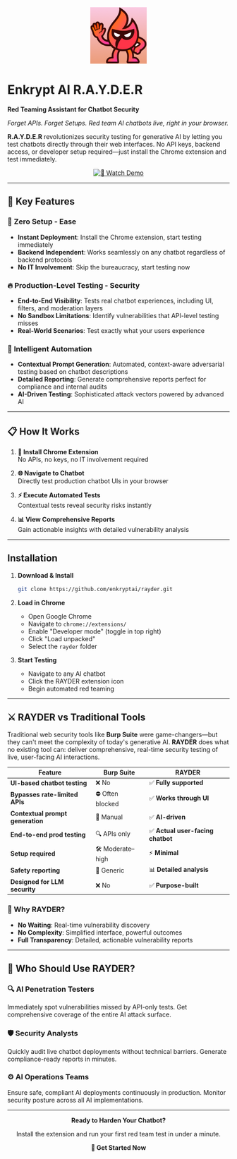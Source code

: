 <div align="center">
  <img src="images/icon128.png" alt="RAYDER Logo" width="128" height="128">
</div>

# Enkrypt AI R.A.Y.D.E.R
**Red Teaming Assistant for Chatbot Security**

*Forget APIs. Forget Setups. Red team AI chatbots live, right in your browser.*

**R.A.Y.D.E.R** revolutionizes security testing for generative AI by letting you test chatbots directly through their web interfaces. No API keys, backend access, or developer setup required—just install the Chrome extension and test immediately.

<div align="center">

[![🎥 **Watch Demo**](https://img.shields.io/badge/🎥_Watch-Demo-red?style=for-the-badge&logo=youtube&logoColor=white)](https://youtu.be/mBqrHI40Raw)

</div>

---

## 🚀 Key Features

### 🎯 **Zero Setup - Ease**
- **Instant Deployment**: Install the Chrome extension, start testing immediately
- **Backend Independent**: Works seamlessly on any chatbot regardless of backend protocols
- **No IT Involvement**: Skip the bureaucracy, start testing now

### 🔥 **Production-Level Testing - Security**
- **End-to-End Visibility**: Tests real chatbot experiences, including UI, filters, and moderation layers
- **No Sandbox Limitations**: Identify vulnerabilities that API-level testing misses
- **Real-World Scenarios**: Test exactly what your users experience

### 🤖 **Intelligent Automation**
- **Contextual Prompt Generation**: Automated, context-aware adversarial testing based on chatbot descriptions
- **Detailed Reporting**: Generate comprehensive reports perfect for compliance and internal audits
- **AI-Driven Testing**: Sophisticated attack vectors powered by advanced AI

---

## 📋 How It Works

1. **🔧 Install Chrome Extension**  
   No APIs, no keys, no IT involvement required

2. **🌐 Navigate to Chatbot**  
   Directly test production chatbot UIs in your browser

3. **⚡ Execute Automated Tests**  
   Contextual tests reveal security risks instantly

4. **📊 View Comprehensive Reports**  
   Gain actionable insights with detailed vulnerability analysis

---

## Installation

1. **Download & Install**
   ```bash
   git clone https://github.com/enkryptai/rayder.git
   ```

2. **Load in Chrome**
   - Open Google Chrome
   - Navigate to `chrome://extensions/`
   - Enable "Developer mode" (toggle in top right)
   - Click "Load unpacked"
   - Select the `rayder` folder

3. **Start Testing**
   - Navigate to any AI chatbot
   - Click the RAYDER extension icon
   - Begin automated red teaming

---

## ⚔️ RAYDER vs Traditional Tools

Traditional web security tools like **Burp Suite** were game-changers—but they can't meet the complexity of today's generative AI. **RAYDER** does what no existing tool can: deliver comprehensive, real-time security testing of live, user-facing AI interactions.

| Feature | Burp Suite | **RAYDER** |
|---------|------------|------------|
| **UI-based chatbot testing** | ❌ No | ✅ **Fully supported** |
| **Bypasses rate-limited APIs** | ⛔ Often blocked | ✅ **Works through UI** |
| **Contextual prompt generation** | 🔧 Manual | ✅ **AI-driven** |
| **End-to-end prod testing** | 🔍 APIs only | ✅ **Actual user-facing chatbot** |
| **Setup required** | 🛠️ Moderate–high | ⚡ **Minimal** |
| **Safety reporting** | 📄 Generic | 📊 **Detailed analysis** |
| **Designed for LLM security** | ❌ No | ✅ **Purpose-built** |

### 🎯 Why RAYDER?
- **No Waiting**: Real-time vulnerability discovery
- **No Complexity**: Simplified interface, powerful outcomes  
- **Full Transparency**: Detailed, actionable vulnerability reports

---

## 👥 Who Should Use RAYDER?

### 🔍 **AI Penetration Testers**
Immediately spot vulnerabilities missed by API-only tests. Get comprehensive coverage of the entire AI attack surface.

### 🛡️ **Security Analysts** 
Quickly audit live chatbot deployments without technical barriers. Generate compliance-ready reports in minutes.

### ⚙️ **AI Operations Teams**
Ensure safe, compliant AI deployments continuously in production. Monitor security posture across all AI implementations.

---

<div align="center">

**Ready to Harden Your Chatbot?**

Install the extension and run your first red team test in under a minute.

**🚀 Get Started Now**

</div>